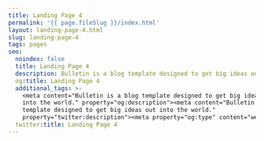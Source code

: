 ```yaml
---
title: Landing Page 4
permalink: '{{ page.fileSlug }}/index.html'
layout: landing-page-4.html
slug: landing-page-4
tags: pages
seo:
  noindex: false
  title: Landing Page 4
  description: Bulletin is a blog template designed to get big ideas out into the world.
  og:title: Landing Page 4
  additional_tags: >-
    <meta content="Bulletin is a blog template designed to get big ideas out
    into the world." property="og:description"><meta content="Bulletin is a blog
    template designed to get big ideas out into the world."
    property="twitter:description"><meta property="og:type" content="website">
  twitter:title: Landing Page 4
---
```




